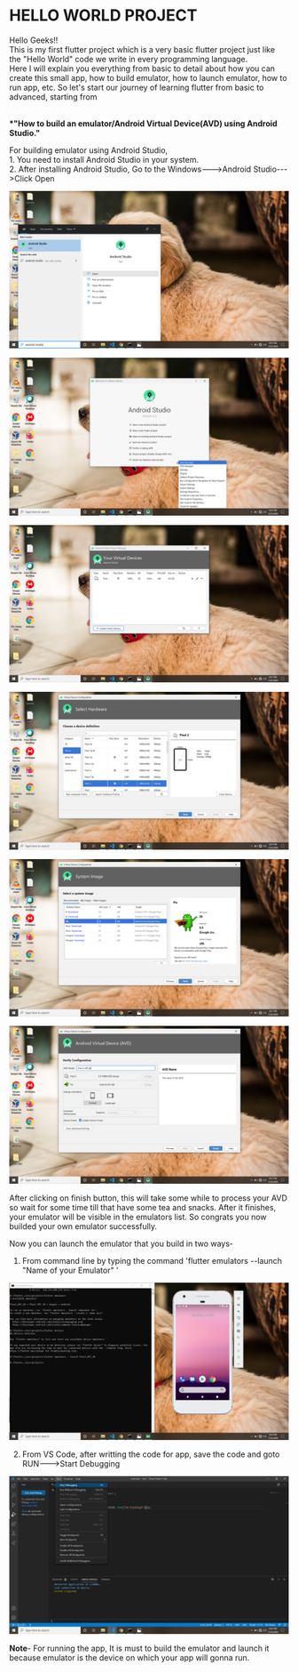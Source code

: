 
# HELLO WORLD PROJECT 
  Hello Geeks!! 
  <br>This is my first flutter project which is a very basic flutter project just like the "Hello World" code we write in every programming language. <br>Here I will explain you             everything from basic to detail about how you can create this small app, how to build emulator, how to launch emulator, how to run app, etc. 
                       So let's start our journey of learning flutter from basic to advanced, starting from 
                       
  <br><b>*"How to build an emulator/Android Virtual Device(AVD) using Android Studio."</b>
                                
                                
  For building emulator using Android Studio, 
  <br> 1. You need to install Android Studio in your system.
  <br> 2. After installing Android Studio, Go to the Windows--->Android Studio--->Click Open
  
  
   ![](Images/emulator_build_1.png)
  
  
   ![](Images/emulator_build_2.png)
  
  
   ![](Images/emulator_build_3.png)
   
    
   ![](Images/emulator_build_4.png)
  
  
   ![](Images/emulator_build_5.png)
    
    
   ![](Images/emulator_build_6.png)
   
   After clicking on finish button, this will take some while to process your AVD so wait for some time till that have some tea and snacks. After it finishes, your emulator will    be visible in the emulators list. So congrats you now builded your own emulator successfully. 
   
   Now you can launch the emulator that you build in two ways-
   1. From command line by typing the command 'flutter emulators --launch "Name of your Emulator" '
   
   
   ![](Images/emulator_launch_1_method.png)
   
   2. From VS Code, after writting the code for app, save the code and goto RUN--->Start Debugging
   
   ![](Images/emulator_launch_2_method.png)
   
   <b>Note</b>- For running the app, It is must to build the emulator and launch it because emulator is the device on which your app will gonna run. 

  
  
  
  
      
